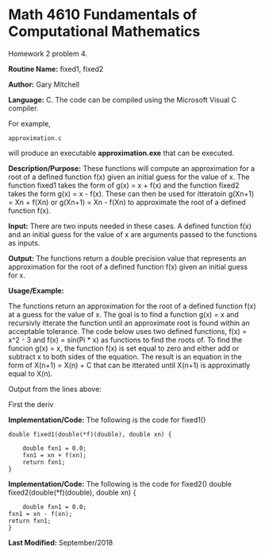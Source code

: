 # Math 4610 Fundamentals of Computational Mathematics
Homework 2 problem 4.

**Routine Name:**           fixed1, fixed2

**Author:** Gary Mitchell

**Language:** C. The code can be compiled using the Microsoft Visual C compiler.

For example,

    approximation.c

will produce an executable **approximation.exe** that can be executed.

**Description/Purpose:** These functions will compute an approximation for a root of a defined
function f(x) given an initial guess for the value of x. The function fixed1 takes the form of
g(x) = x + f(x) and the function fixed2 takes the form g(x) = x - f(x). These can then be used
for itteratoin g(Xn+1) = Xn + f(Xn) or g(Xn+1) = Xn - f(Xn) to approximate the root of a defined
function f(x). 

**Input:** There are two inputs needed in these cases. A defined function f(x) and an initial guess
for the value of x are arguments passed to the functions as inputs.

**Output:** The functions return a double precision value that represents an approximation for the
root of a defined function f(x) given an initial guess for x.

**Usage/Example:**

The functions return an approximation for the root of a defined function f(x) at a guess for the value of x.
The goal is to find a function g(x) = x and recursivly itterate the function until an approximate root is
found within an acceptable tolerance. The code below uses two defined functions, f(x) = x^2 - 3 and f(x) =
sin(Pi * x) as functions to find the roots of. To find the funcion g(x) = x, the function f(x) is set equal
to zero and either add or subtract x to both sides of the equation. The result is an equation in the form of
X(n+1) = X(n) + C that can be itterated until X(n+1) is approximatly equal to X(n).


    
Output from the lines above:

    

First the deriv

**Implementation/Code:** The following is the code for fixed1()

    double fixed1(double(*f)(double), double xn) {

        double fxn1 = 0.0;
        fxn1 = xn + f(xn);
        return fxn1;
    }


**Implementation/Code:** The following is the code for fixed2()
    double fixed2(double(*f)(double), double xn) {
    
        double fxn1 = 0.0;
	fxn1 = xn - f(xn);
	return fxn1;
    }
   
**Last Modified:** September/2018
